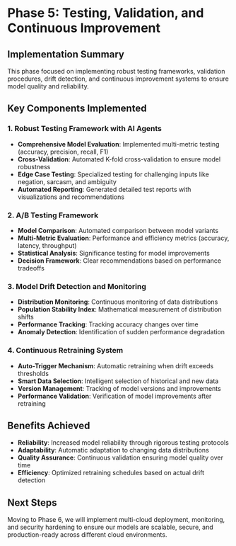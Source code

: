 # Phase 5: Testing, Validation, and Continuous Improvement

## Implementation Summary
This phase focused on implementing robust testing frameworks, validation procedures, drift detection, and continuous improvement systems to ensure model quality and reliability.

## Key Components Implemented

### 1. Robust Testing Framework with AI Agents
- **Comprehensive Model Evaluation**: Implemented multi-metric testing (accuracy, precision, recall, F1)
- **Cross-Validation**: Automated K-fold cross-validation to ensure model robustness
- **Edge Case Testing**: Specialized testing for challenging inputs like negation, sarcasm, and ambiguity
- **Automated Reporting**: Generated detailed test reports with visualizations and recommendations

### 2. A/B Testing Framework
- **Model Comparison**: Automated comparison between model variants
- **Multi-Metric Evaluation**: Performance and efficiency metrics (accuracy, latency, throughput)
- **Statistical Analysis**: Significance testing for model improvements
- **Decision Framework**: Clear recommendations based on performance tradeoffs

### 3. Model Drift Detection and Monitoring
- **Distribution Monitoring**: Continuous monitoring of data distributions
- **Population Stability Index**: Mathematical measurement of distribution shifts
- **Performance Tracking**: Tracking accuracy changes over time
- **Anomaly Detection**: Identification of sudden performance degradation

### 4. Continuous Retraining System
- **Auto-Trigger Mechanism**: Automatic retraining when drift exceeds thresholds
- **Smart Data Selection**: Intelligent selection of historical and new data
- **Version Management**: Tracking of model versions and improvements
- **Performance Validation**: Verification of model improvements after retraining

## Benefits Achieved
- **Reliability**: Increased model reliability through rigorous testing protocols
- **Adaptability**: Automatic adaptation to changing data distributions
- **Quality Assurance**: Continuous validation ensuring model quality over time
- **Efficiency**: Optimized retraining schedules based on actual drift detection

## Next Steps
Moving to Phase 6, we will implement multi-cloud deployment, monitoring, and security hardening to ensure our models are scalable, secure, and production-ready across different cloud environments.

